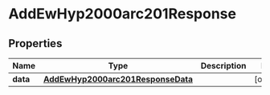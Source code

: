 

# AddEwHyp2000arc201Response


## Properties

| Name | Type | Description | Notes |
|------------ | ------------- | ------------- | -------------|
|**data** | [**AddEwHyp2000arc201ResponseData**](AddEwHyp2000arc201ResponseData.md) |  |  [optional] |



